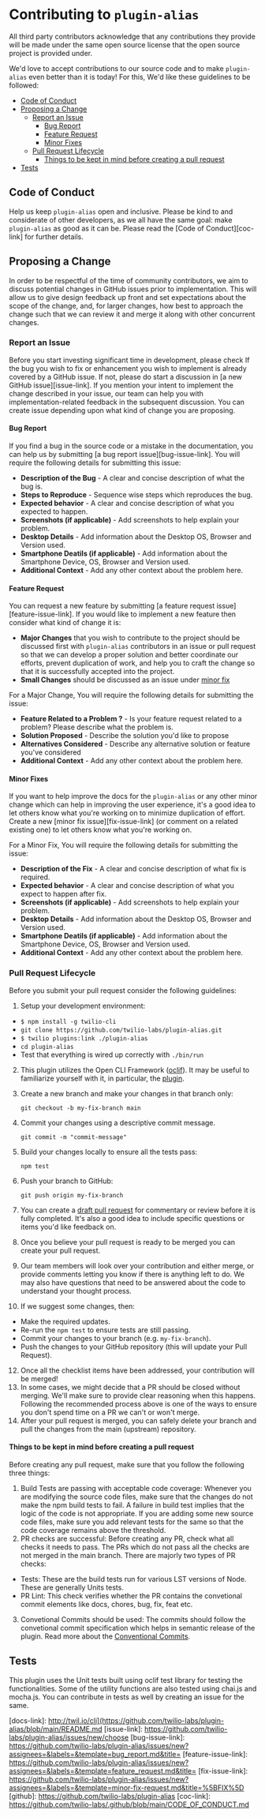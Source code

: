 # Contributing to `plugin-alias`

All third party contributors acknowledge that any contributions they provide will be made under the same open source license that the open source project is provided under.

We'd love to accept contributions to our source code and to make `plugin-alias`
even better than it is today! For this, We'd like these guidelines to be followed:

 - [Code of Conduct](#coc)
 - [Proposing a Change](#proposing-a-change)
    - [Report an Issue](#report-an-issue)
      - [Bug Report](#bug-found)
      - [Feature Request](#feature-request)
      - [Minor Fixes](#minor-fixes) 
    - [Pull Request Lifecycle](#pull-request-lifecycle)
      - [Things to be kept in mind before creating a pull request](#things-to-be-kept-in-mind-before-creating-a-pull-request)
 - [Tests](#tests)

## <a name="coc"></a> Code of Conduct

Help us keep `plugin-alias` open and inclusive. Please be kind to and considerate
of other developers, as we all have the same goal: make `plugin-alias` as good as
it can be. Please read the [Code of Conduct][coc-link] for further details.

## <a name="proposing-a-change"></a> Proposing a Change

In order to be respectful of the time of community contributors, we aim to discuss potential changes in GitHub issues prior to implementation. This will allow us to give design feedback up front and set expectations about the scope of the change, and, for larger changes, how best to approach the change such that we can review it and merge it along with other concurrent changes.

### <a name="report-an-issue"></a> Report an Issue

Before you start investing significant time in development, please check If the bug you wish to fix or enhancement you wish to implement is already covered by a GitHub issue. If not, please do start a discussion in [a new GitHub issue][issue-link]. If you mention your intent to implement the change described in your issue, our team can help you with implementation-related feedback in the subsequent discussion. You can create issue depending upon what kind of change you are proposing.

#### <a name="bug-found"></a> Bug Report

If you find a bug in the source code or a mistake in the documentation, you can help us by submitting [a bug report issue][bug-issue-link]. You will require the following details for submitting this issue:

* **Description of the Bug** - A clear and concise description of what the bug is.
* **Steps to Reproduce** - Sequence wise steps which reproduces the bug.
* **Expected behavior** - A clear and concise description of what you expected to happen.
* **Screenshots (if applicable)** - Add screenshots to help explain your problem.
* **Desktop Details** - Add information about the Desktop OS, Browser and Version used.
* **Smartphone Deatils (if applicable)** - Add information about the Smartphone Device, OS, Browser and Version used.
* **Additional Context** - Add any other context about the problem here.

#### <a name="feature-request"></a> Feature Request

You can request a new feature by submitting [a feature request issue][feature-issue-link]. If you would like to implement a new feature then
consider what kind of change it is:

* **Major Changes** that you wish to contribute to the project should be
  discussed first with `plugin-alias` contributors in an issue or pull request so
  that we can develop a proper solution and better coordinate our efforts,
  prevent duplication of work, and help you to craft the change so that it is
  successfully accepted into the project.
* **Small Changes** should be discussed as an issue under [minor fix](#minor-fixes)

For a Major Change, You will require the following details for submitting the issue:

* **Feature Related to a Problem ?** - Is your feature request related to a problem? Please describe what the problem is. 
* **Solution Proposed** - Describe the solution you'd like to propose
* **Alternatives Considered** - Describe any alternative solution or feature you've considered
* **Additional Context** - Add any other context about the problem here.

#### <a name="minor-fixes"></a> Minor Fixes

If you want to help improve the docs for the `plugin-alias` or any other minor change which can help in improving the user experience, it's a good idea to let others know what you're working on to minimize duplication of effort. Create a new [minor fix issue][fix-issue-link] (or comment on a related existing one) to let others know what you're working on.

For a Minor Fix, You will require the following details for submitting the issue:

* **Description of the Fix** - A clear and concise description of what fix is required.
* **Expected behavior** - A clear and concise description of what you expect to happen after fix.
* **Screenshots (if applicable)** - Add screenshots to help explain your problem.
* **Desktop Details** - Add information about the Desktop OS, Browser and Version used.
* **Smartphone Deatils (if applicable)** - Add information about the Smartphone Device, OS, Browser and Version used.
* **Additional Context** - Add any other context about the problem here.

### <a name="pull-request-lifecycle"></a> Pull Request Lifecycle

Before you submit your pull request consider the following guidelines:

1. Setup your development environment:
  * `$ npm install -g twilio-cli`
  * `git clone https://github.com/twilio-labs/plugin-alias.git`
  * `$ twilio plugins:link ./plugin-alias`
  * `cd plugin-alias`
  * Test that everything is wired up correctly with `./bin/run`
2. This plugin utilizes the Open CLI Framework ([oclif](https://oclif.io/)). It may be useful to familiarize yourself with it, in particular, the [plugin](https://oclif.io/docs/plugins).
3. Create a new branch and make your changes in that branch only:

    ```shell
    git checkout -b my-fix-branch main
    ```
4. Commit your changes using a descriptive commit message.

    ```shell
    git commit -m "commit-message"
    ```
5. Build your changes locally to ensure all the tests pass:

    ```shell
    npm test
    ```
6. Push your branch to GitHub:

    ```shell
    git push origin my-fix-branch
    ```
7. You can create a [draft pull request](https://github.blog/2019-02-14-introducing-draft-pull-requests/) for commentary or review before it is fully completed. It's also a good idea to include specific questions or items you'd like feedback on.
8. Once you believe your pull request is ready to be merged you can create your pull request.
9. Our team members will look over your contribution and either merge, or provide comments letting you know if there is anything left to do. We may also have questions that need to be answered about the code to understand your thought process.
10. If we suggest some changes, then:
* Make the required updates.
* Re-run the `npm test` to ensure tests are still passing.
* Commit your changes to your branch (e.g. `my-fix-branch`).
* Push the changes to your GitHub repository (this will update your Pull Request).  
12. Once all the checklist items have been addressed, your contribution will be merged! 
13. In some cases, we might decide that a PR should be closed without merging. We'll make sure to provide clear reasoning when this happens. Following the recommended process above is one of the ways to ensure you don't spend time on a PR we can't or won't merge.
14. After your pull request is merged, you can safely delete your branch and pull the changes from the main (upstream) repository.

#### <a name="things-to-be-kept-in-mind-before-creating-a-pull-request"></a> Things to be kept in mind before creating a pull request

Before creating any pull request, make sure that you follow the following three things:

1. Build Tests are passing with acceptable code coverage: Whenever you are modifying the source code files, make sure that the changes do not make the npm build tests to fail. A failure in build test implies that the logic of the code is not appropriate. If you are adding some new source code files, make sure you add relevant tests for the same so that the code coverage remains above the threshold.
2. PR checks are successful: Before creating any PR, check what all checks it needs to pass. The PRs which do not pass all the checks are not merged in the main branch. There are majorly two types of PR checks:
* Tests: These are the build tests run for various LST versions of Node. These are generally Units tests.
* PR Lint: This check verifies whether the PR contains the convetional commit elements like docs, chores, bug, fix, feat etc. 
3. Convetional Commits should be used: The commits should follow the convetional commit specification which helps in semantic release of the plugin. Read more about the [Conventional Commits](https://www.conventionalcommits.org/en/v1.0.0).

## <a name="tests"></a> Tests

This plugin uses the Unit tests built using oclif test library for testing the functionalities. Some of the utility functions are also tested using chai.js and mocha.js. You can contribute in tests as well by creating an issue for the same.

[docs-link]: http://twil.io/cli](https://github.com/twilio-labs/plugin-alias/blob/main/README.md
[issue-link]: https://github.com/twilio-labs/plugin-alias/issues/new/choose
[bug-issue-link]: https://github.com/twilio-labs/plugin-alias/issues/new?assignees=&labels=&template=bug_report.md&title=
[feature-issue-link]: https://github.com/twilio-labs/plugin-alias/issues/new?assignees=&labels=&template=feature_request.md&title=
[fix-issue-link]: https://github.com/twilio-labs/plugin-alias/issues/new?assignees=&labels=&template=minor-fix-request.md&title=%5BFIX%5D
[github]: https://github.com/twilio-labs/plugin-alias
[coc-link]: https://github.com/twilio-labs/.github/blob/main/CODE_OF_CONDUCT.md
